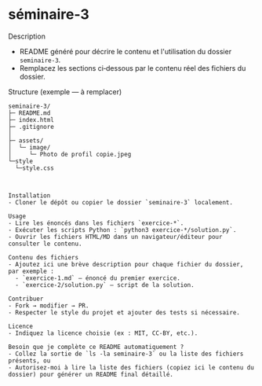 # séminaire-3

Description
- README généré pour décrire le contenu et l'utilisation du dossier `seminaire-3`.
- Remplacez les sections ci‑dessous par le contenu réel des fichiers du dossier.

Structure (exemple — à remplacer)
```
seminaire-3/
├─ README.md
├─ index.html
├─ .gitignore
│  
├─ assets/
│  └─ image/
│     └─ Photo de profil copie.jpeg
└─style
  └─style.css 



Installation
- Cloner le dépôt ou copier le dossier `seminaire-3` localement.

Usage
- Lire les énoncés dans les fichiers `exercice-*`.
- Exécuter les scripts Python : `python3 exercice-*/solution.py`.
- Ouvrir les fichiers HTML/MD dans un navigateur/éditeur pour consulter le contenu.

Contenu des fichiers
- Ajoutez ici une brève description pour chaque fichier du dossier, par exemple :
  - `exercice-1.md` — énoncé du premier exercice.
  - `exercice-2/solution.py` — script de la solution.

Contribuer
- Fork → modifier → PR.
- Respecter le style du projet et ajouter des tests si nécessaire.

Licence
- Indiquez la licence choisie (ex : MIT, CC-BY, etc.).

Besoin que je complète ce README automatiquement ?
- Collez la sortie de `ls -la seminaire-3` ou la liste des fichiers présents, ou
- Autorisez-moi à lire la liste des fichiers (copiez ici le contenu du dossier) pour générer un README final détaillé.